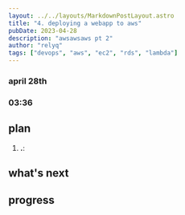 ```yaml
---
layout: ../../layouts/MarkdownPostLayout.astro
title: "4. deploying a webapp to aws"
pubDate: 2023-04-28
description: "awsawsaws pt 2"
author: "relyq"
tags: ["devops", "aws", "ec2", "rds", "lambda"]
---
```


### april 28th

### 03:36

## plan

1. **.**:

## what's next

## progress
